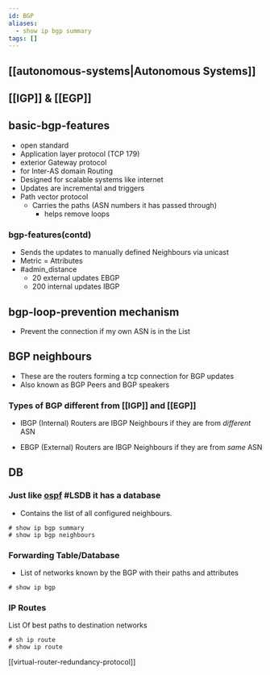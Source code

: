 ```yaml
---
id: BGP
aliases:
  - show ip bgp summary
tags: []
---
```


## [[autonomous-systems|Autonomous Systems]]

## [[IGP]] & [[EGP]]

## basic-bgp-features
- open standard
- Application layer protocol (TCP 179)
- exterior Gateway protocol
- for Inter-AS domain Routing
- Designed for scalable systems like internet
- Updates are incremental and triggers
- Path vector protocol
  - Carries the paths (ASN numbers it has passed through)
    - helps remove loops
### bgp-features(contd)
- Sends the updates to manually defined Neighbours via unicast
- Metric = Attributes
- #admin_distance 
  - 20 external updates EBGP
  - 200 internal updates IBGP

## bgp-loop-prevention mechanism
- Prevent the connection if my own ASN is in the List

## BGP neighbours
- These are the routers forming a tcp connection for BGP updates
- Also known as BGP Peers and BGP speakers
### Types of BGP different from [[IGP]] and [[EGP]]
- IBGP (Internal)
  Routers are IBGP Neighbours if they are from *different* ASN

- EBGP (External)
  Routers are IBGP Neighbours if they are from *same* ASN

## DB
### Just like [ospf](notes/ospf.md#how-it-happens) #LSDB it has a database
  - Contains the list of all configured neighbours.
```cisco ios
# show ip bgp summary
# show ip bgp neighbours
```
### Forwarding Table/Database
- List of networks known by the BGP with their paths and attributes

```cisco ios
# show ip bgp
```
### IP Routes
List Of best paths to destination networks

```cisco ios
# sh ip route
# show ip route
```

[[virtual-router-redundancy-protocol]]
